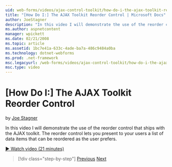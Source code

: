```yaml
---
uid: web-forms/videos/ajax-control-toolkit/how-do-i-the-ajax-toolkit-reorder-control
title: "[How Do I:] The AJAX Toolkit Reorder Control | Microsoft Docs"
author: JoeStagner
description: "In this video I will demonstrate the use of the reorder control that ships with the AJAX toolkit. The reorder control lets you present to your users a list o..."
ms.author: aspnetcontent
manager: wpickett
ms.date: 02/21/2008
ms.topic: article
ms.assetid: 1bc7e41a-633c-4ade-ba7a-486c9484a0ba
ms.technology: dotnet-webforms
ms.prod: .net-framework
msc.legacyurl: /web-forms/videos/ajax-control-toolkit/how-do-i-the-ajax-toolkit-reorder-control
msc.type: video
---
```

[How Do I:] The AJAX Toolkit Reorder Control
====================
by [Joe Stagner](https://github.com/JoeStagner)

In this video I will demonstrate the use of the reorder control that ships with the AJAX toolkit. The reorder control lets you present to your users a list of data items that can be reordered as the user prefers.

[&#9654; Watch video (21 minutes)](https://channel9.msdn.com/Blogs/ASP-NET-Site-Videos/how-do-i-the-ajax-toolkit-reorder-control)

> [!div class="step-by-step"]
> [Previous](how-do-i-use-the-aspnet-ajax-updatepanelanimation-extender.md)
> [Next](utilize-the-ajax-rating-control-in-the-aspnet-toolkit.md)

